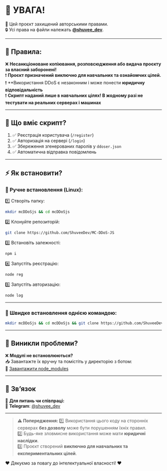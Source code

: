 # 🚨 УВАГА!  

📌 Цей проєкт захищений авторськими правами.  
🔒 Усі права на файли належать **[@shuvee_dev](https://github.com/shuvee_dev)**.  

---

## 📜 Правила:
❌ **Несанкціоноване копіювання, розповсюдження або видача проєкту за власний заборонені!**  
❗ **Проєкт призначений виключно для навчальних та ознайомчих цілей.**  
❗ **Використання DDoS є незаконним і може понести **юридичну відповідальність**  
❗ **Скрипт наданий лише в навчальних цілях! В жодному разі не тестувати на реальних серверах і машинах**


---

## 📜 Що вміє скрипт?  
1. ✅ Реєстрація користувача (`/register`)  
2. ✅ Авторизація на сервері (`/login`) 
3. ✅ Збереження згенерованих паролів у `ddoser.json`
4. ✅ Автоматична відправка повідомлень  

---

## ⚡ Як встановити?  

### 🔧 Ручне встановлення (Linux):  
1️⃣ Створіть папку:  
```bash
mkdir mcDDoSjs && cd mcDDoSjs
```  
2️⃣ Клонуйте репозиторій:  
```bash
git clone https://github.com/ShuveeDev/MC-DDoS-JS
```  
3️⃣ Встановіть залежності:  
```bash
npm i
```  
4️⃣ Запустіть реєстрацію:  
```bash
node reg
```
5️⃣ Запустіть авторизацію:  
```bash
node log
```
---

### 🚀 Швидке встановлення однією командою:  
```bash
mkdir mcDDoSjs && cd mcDDoSjs && git clone https://github.com/ShuveeDev/MC-DDoS-JS && npm i && node reg.js
```  

---

## 🔧 Виникли проблеми?  
❌ **Модулі не встановлюються?**  
📥 Завантажте їх вручну та помістіть у директорію з ботом:  
🔗 [Завантажити node_modules](https://www.dropbox.com/scl/fi/5ei4hxbr2oz36o2qj6rto/node_modules.zip?rlkey=w922zpk6zss5vevt4sxb0y0ha&st=hygf2cae&dl=1)  

---

## 📩 Зв’язок  
📢 **Для питань чи співпраці:**  
📲 **Telegram**: [@shuvee_dev](https://t.me/shuvee_dev)  

---

> **⚠️ Попередження:**
> 1️⃣ Використання цього коду на сторонніх серверах **без дозволу** може бути порушенням їхніх правил.  
> 2️⃣ Будь-яке зловмисне використання може мати **юридичні наслідки**.  
> 3️⃣ Проєкт створений **виключно для навчальних та експериментальних цілей**.  

❤️ Дякуємо за повагу до інтелектуальної власності! ❤️
